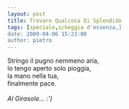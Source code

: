 ```yaml
---
layout: post
title: Trovare Qualcosa Di Splendido
tags: [speciale,scheggia d'essenza,]
date: 2009-04-06 15:23:00
author: pietro
---
```

Stringo il pugno nemmeno aria,<br/>lo tengo aperto solo pioggia,<br/>la mano nella tua,<br/>finalmente pace.<br/><br/><span style="font-style: italic">Al Girasole... :')</span>
